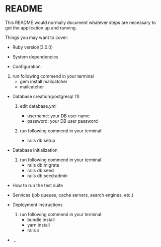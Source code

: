 # README

This README would normally document whatever steps are necessary to get the
application up and running.

Things you may want to cover:

* Ruby version(3.0.0)

* System dependencies

* Configuration
1. run following commend in your terminal
    - gem install mailcatcher
    - mailcatcher

* Database creation(postgresql 11)   
    1. edit database.yml
        - username: your DB user name
        - password: your DB user password
    
    2. run following commend in your terminal
        - rails db:setup
* Database initialization
    1. run following commend in your terminal
        - rails db:migrate
        - rails db:seed
        - rails db:seed:admin
* How to run the test suite

* Services (job queues, cache servers, search engines, etc.)

* Deployment instructions
    1. run following commend in your terminal
        - bundle install
        - yarn install
        - rails s



* ...

